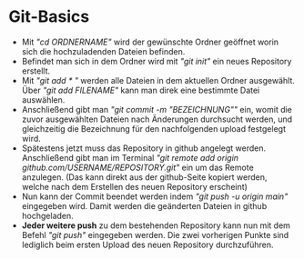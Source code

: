 # Git-Basics
* Mit *"cd ORDNERNAME"* wird der gewünschte Ordner geöffnet worin sich die hochzuladenden Dateien befinden.
* Befindet man sich in dem Ordner wird mit *"git init"* ein neues Repository erstellt.
* Mit *"git add * "* werden alle Dateien in dem aktuellen Ordner ausgewählt. Über *"git add FILENAME"* kann man direk eine bestimmte Datei auswählen.
* Anschließend gibt man *"git commit -m "BEZEICHNUNG""* ein, womit die zuvor ausgewählten Dateien nach Änderungen durchsucht werden, und gleichzeitig die Bezeichnung für den nachfolgenden upload festgelegt wird. 
* Spätestens jetzt muss das Repository in github angelegt werden. Anschließend gibt man im Terminal *"git remote add origin github.com/USERNAME/REPOSITORY.git"* ein um das Remote anzulegen. (Das kann direkt aus der github-Seite kopiert werden, welche nach dem Erstellen des neuen Repository erscheint)
* Nun kann der Commit beendet werden indem *"git push -u origin main"* eingegeben wird. Damit werden die geänderten Dateien in github hochgeladen.
* **Jeder weitere push** zu dem bestehenden Repository kann nun mit dem Befehl *"git push"* eingegeben werden. Die zwei vorherigen Punkte sind lediglich beim ersten Upload des neuen Repository durchzuführen.  
